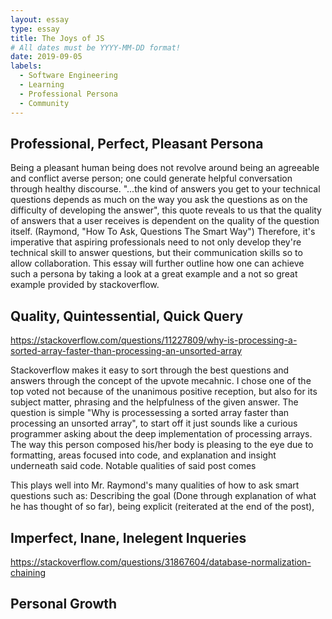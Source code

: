 ```yaml
---
layout: essay
type: essay
title: The Joys of JS
# All dates must be YYYY-MM-DD format!
date: 2019-09-05
labels:
  - Software Engineering
  - Learning
  - Professional Persona
  - Community
---
```



## Professional, Perfect, Pleasant Persona

Being a pleasant human being does not revolve around being an agreeable and conflict averse person; one could generate helpful conversation through healthy discourse. "...the kind of answers you get to your technical questions depends as much on the way you ask the questions as on the difficulty of developing the answer", this quote reveals to us that the quality of answers that a user receives is dependent on the quality of the question itself. (Raymond, "How To Ask, Questions The Smart Way") Therefore, it's imperative that aspiring professionals need to not only develop they're technical skill to answer questions, but their communication skills so to allow collaboration. This essay will further outline how one can achieve such a persona by taking a look at a great example and a not so great example provided by stackoverflow.

## Quality, Quintessential, Quick Query 
https://stackoverflow.com/questions/11227809/why-is-processing-a-sorted-array-faster-than-processing-an-unsorted-array

Stackoverflow makes it easy to sort through the best questions and answers through the concept of the upvote mecahnic. I chose one of the top voted not because of the unanimous positive reception, but also for its subject matter, phrasing and the helpfulness of the given answer. The question is simple "Why is processessing a sorted array faster than processing an unsorted array", to start off it just sounds like a curious programmer asking about the deep implementation of processing arrays. The way this person composed his/her body is pleasing to the eye due to formatting, areas focused into code, and explanation and insight underneath said code. Notable qualities of said post comes

This plays well into Mr. Raymond's many qualities of how to ask smart questions such as: Describing the goal (Done through explanation of what he has thought of so far), being explicit (reiterated at the end of the post), 

## Imperfect, Inane, Inelegent Inqueries 
https://stackoverflow.com/questions/31867604/database-normalization-chaining


## Personal Growth



